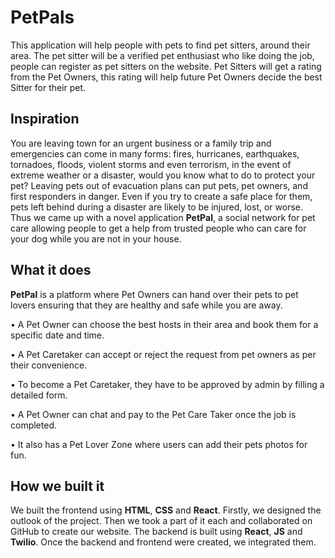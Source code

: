 # PetPals
This application will help people with pets to find pet sitters, around their area. The pet sitter will be a verified pet enthusiast who like doing the job, people can register as pet sitters on the website. Pet Sitters will get a rating from the Pet Owners, this rating will help future Pet Owners decide the best Sitter for their pet.
## Inspiration 
You are leaving town for an urgent business or a family trip and emergencies can come in many forms: fires, hurricanes, earthquakes, tornadoes, floods, violent storms and even terrorism, in the event of extreme weather or a disaster, would you know what to do to protect your pet? Leaving pets out of evacuation plans can put pets, pet owners, and first responders in danger. Even if you try to create a safe place for them, pets left behind during a disaster are likely to be injured, lost, or worse. Thus we came up with a novel application **PetPal**, a social network for pet care allowing people to get a help from trusted people who can care for your dog while you are not in your house.

## What it does 
**PetPal** is a platform where Pet Owners can hand over their pets to pet lovers ensuring that they are healthy and safe while you are away.

• A Pet Owner can choose the best hosts in their area and book them for a specific date and time.

• A Pet Caretaker can accept or reject the request from pet owners as per their convenience.

• To become a Pet Caretaker, they have to be approved by admin by filling a detailed form.

• A Pet Owner can chat and pay to the Pet Care Taker once the job is completed.

• It also has a Pet Lover Zone where users can add their pets photos for fun.

## How we built it 
We built the frontend using **HTML**, **CSS** and **React**. Firstly, we designed the outlook of the project. Then we took a part of it each and collaborated on GitHub to create our website. The backend is built using **React**, **JS** and **Twilio**. Once the backend and frontend were created, we integrated them.
